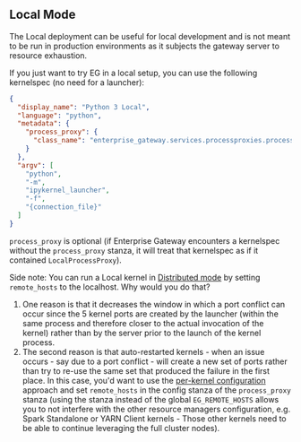 ## Local Mode

The Local deployment can be useful for local development and is not meant to be run in production environments as it subjects the gateway server to resource exhaustion.

If you just want to try EG in a local setup, you can use the following kernelspec (no need for a launcher):

```json
{
  "display_name": "Python 3 Local",
  "language": "python", 
  "metadata": {
    "process_proxy": {
      "class_name": "enterprise_gateway.services.processproxies.processproxy.LocalProcessProxy"
    }
  },
  "argv": [
    "python",
    "-m",
    "ipykernel_launcher",
    "-f",
    "{connection_file}"
  ]
}
```

`process_proxy` is optional (if Enterprise Gateway encounters a kernelspec without the `process_proxy` stanza, it will treat that kernelspec as if it contained `LocalProcessProxy`).

Side note: You can run a Local kernel in [Distributed mode](./kernel-distributed.md) by setting `remote_hosts` to the localhost. Why would you do that?

1. One reason is that it decreases the window in which a port conflict can occur since the 5 kernel ports are created by the launcher (within the same process and therefore closer to the actual invocation of the kernel) rather than by the server prior to the launch of the kernel process.
2. The second reason is that auto-restarted kernels - when an issue occurs - say due to a port conflict - will create a new set of ports rather than try to re-use the same set that produced the failure in the first place. In this case, you'd want to use the [per-kernel configuration](./config-options.html#per-kernel-configuration-overrides) approach and set `remote_hosts` in the config stanza of the `process_proxy` stanza (using the stanza instead of the global `EG_REMOTE_HOSTS` allows you to not interfere with the other resource managers configuration, e.g. Spark Standalone or YARN Client kernels - Those other kernels need to be able to continue leveraging the full cluster nodes).
